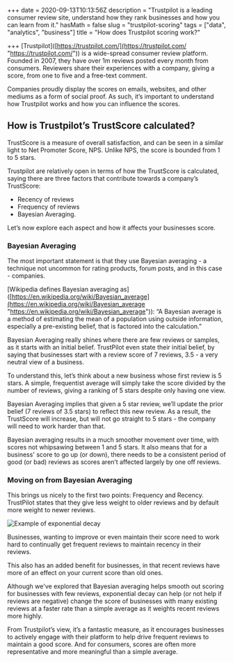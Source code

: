 +++
date = 2020-09-13T10:13:56Z
description = "Trustpilot is a leading consumer review site, understand how they rank businesses and how you can learn from it."
hasMath = false
slug = "trustpilot-scoring"
tags = ["data", "analytics", "business"]
title = "How does Trustpilot scoring work?"

+++
\[Trustpilot\]([https://trustpilot.com/](https://trustpilot.com/ "https://trustpilot.com/")) is a wide-spread consumer review platform. Founded in 2007, they have over 1m reviews posted every month from consumers. Reviewers share their experiences with a company, giving a score, from one to five and a free-text comment.

Companies proudly display the scores on emails, websites, and other mediums as a form of social proof. As such, it’s important to understand how Trustpilot works and how you can influence the scores.

## **How is Trustpilot’s TrustScore calculated?**

TrustScore is a measure of overall satisfaction, and can be seen in a similar light to Net Promoter Score, NPS. Unlike NPS, the score is bounded from 1 to 5 stars.

Trustpilot are relatively open in terms of how the TrustScore is calculated, saying there are three factors that contribute towards a company’s TrustScore:

* Recency of reviews
* Frequency of reviews
* Bayesian Averaging.

Let’s now explore each aspect and how it affects your businesses score.

### Bayesian Averaging

The most important statement is that they use Bayesian averaging - a technique not uncommon for rating products, forum posts, and in this case - companies.

\[Wikipedia defines Bayesian averaging as\]([https://en.wikipedia.org/wiki/Bayesian_average](https://en.wikipedia.org/wiki/Bayesian_average "https://en.wikipedia.org/wiki/Bayesian_average")): “A Bayesian average is a method of estimating the mean of a population using outside information, especially a pre-existing belief, that is factored into the calculation.”

Bayesian Averaging really shines where there are few reviews or samples, as it starts with an initial belief. TrustPilot even state their initial belief, by saying that businesses start with a review score of 7 reviews, 3.5 - a very neutral view of a business.

To understand this, let’s think about a new business whose first review is 5 stars. A simple, frequentist average will simply take the score divided by the number of reviews, giving a ranking of 5 stars despite only having one view.

Bayesian Averaging implies that given a 5 star review, we’ll update the prior belief (7 reviews of 3.5 stars) to reflect this new review. As a result, the TrustScore will increase, but will not go straight to 5 stars - the company will need to work harder than that.

Bayesian averaging results in a much smoother movement over time, with scores not whipsawing between 1 and 5 stars. It also means that for a business' score to go up (or down), there needs to be a consistent period of good (or bad) reviews as scores aren’t affected largely by one off reviews.

### Moving on from Bayesian Averaging

This brings us nicely to the first two points: Frequency and Recency. TrustPilot states that they give less weight to older reviews and by default more weight to newer reviews.

![Example of exponential decay](/static/graphs/exp_decay.png "Example of exponential decay")

Businesses, wanting to improve or even maintain their score need to work hard to continually get frequent reviews to maintain recency in their reviews.

This also has an added benefit for businesses, in that recent reviews have more of an effect on your current score than old ones. 

Although we've explored that Bayesian averaging helps smooth out scoring for businesses with few reviews, exponential decay can help (or not help if reviews are negative) change the score of businesses with many existing reviews at a faster rate than a simple average as it weights recent reviews more highly.

From Trustpilot’s view, it’s a fantastic measure, as it encourages businesses to actively engage with their platform to help drive frequent reviews to maintain a good score. And for consumers, scores are often more representative and more meaningful than a simple average.